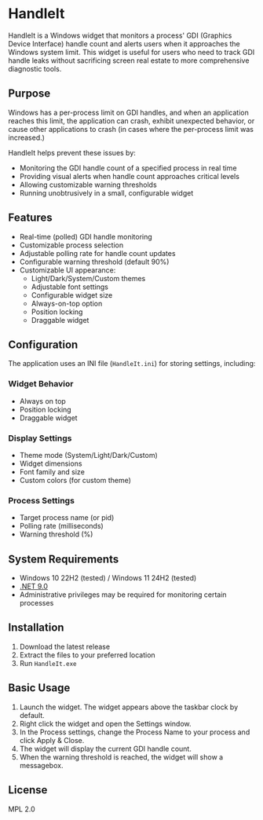 # HandleIt

HandleIt is a Windows widget that monitors a process' GDI (Graphics Device Interface) handle count and alerts users when it approaches the Windows system limit. This widget is useful for users who need to track GDI handle leaks without sacrificing screen real estate to more comprehensive diagnostic tools.

## Purpose

Windows has a per-process limit on GDI handles, and when an application reaches this limit, the application can crash, exhibit unexpected behavior, or cause other applications to crash (in cases where the per-process limit was increased.)

HandleIt helps prevent these issues by:

- Monitoring the GDI handle count of a specified process in real time
- Providing visual alerts when handle count approaches critical levels
- Allowing customizable warning thresholds
- Running unobtrusively in a small, configurable widget

## Features

- Real-time (polled) GDI handle monitoring
- Customizable process selection
- Adjustable polling rate for handle count updates
- Configurable warning threshold (default 90%)
- Customizable UI appearance:
  - Light/Dark/System/Custom themes
  - Adjustable font settings
  - Configurable widget size
  - Always-on-top option
  - Position locking
  - Draggable widget

## Configuration

The application uses an INI file (`HandleIt.ini`) for storing settings, including:

### Widget Behavior

- Always on top
- Position locking
- Draggable widget

### Display Settings
- Theme mode (System/Light/Dark/Custom)
- Widget dimensions
- Font family and size
- Custom colors (for custom theme)

### Process Settings

- Target process name (or pid)
- Polling rate (milliseconds)
- Warning threshold (%)

## System Requirements

- Windows 10 22H2 (tested) / Windows 11 24H2 (tested)
- [.NET 9.0](https://dotnet.microsoft.com/en-us/download/dotnet/9.0)
- Administrative privileges may be required for monitoring certain processes

## Installation

1. Download the latest release
2. Extract the files to your preferred location
3. Run `HandleIt.exe`

## Basic Usage

1. Launch the widget. The widget appears above the taskbar clock by default.
2. Right click the widget and open the Settings window.
3. In the Process settings, change the Process Name to your process and click Apply & Close.
4. The widget will display the current GDI handle count.
5. When the warning threshold is reached, the widget will show a messagebox.

## License

MPL 2.0
